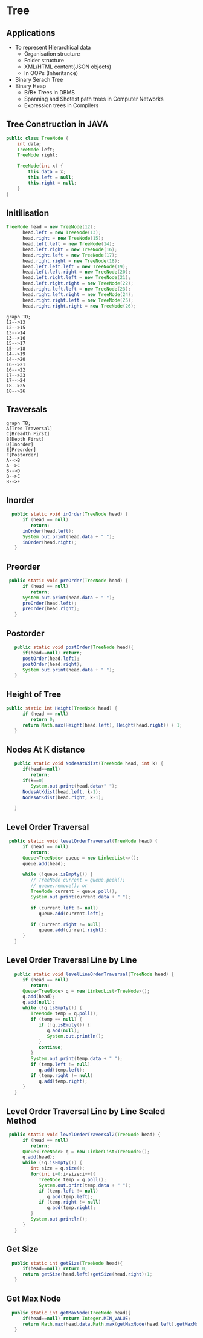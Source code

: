 # Tree

## Applications

- To represent Hierarchical data
  - Organisation structure
  - Folder structure
  - XML/HTML content(JSON objects)
  - In OOPs (Inheritance)
- Binary Serach Tree
- Binary Heap
  - B/B+ Trees in DBMS
  - Spanning and Shotest path trees in Computer Networks
  - Expression trees in Compilers

## Tree Construction in JAVA

```java
public class TreeNode {
    int data;
    TreeNode left;
    TreeNode right;

    TreeNode(int x) {
        this.data = x;
        this.left = null;
        this.right = null;
    }
}
```

## Initilisation

```java
TreeNode head = new TreeNode(12);
      head.left = new TreeNode(13);
      head.right = new TreeNode(15);
      head.left.left = new TreeNode(14);
      head.left.right = new TreeNode(16);
      head.right.left = new TreeNode(17);
      head.right.right = new TreeNode(18);
      head.left.left.left = new TreeNode(19);
      head.left.left.right = new TreeNode(20);
      head.left.right.left = new TreeNode(21);
      head.left.right.right = new TreeNode(22);
      head.right.left.left = new TreeNode(23);
      head.right.left.right = new TreeNode(24);
      head.right.right.left = new TreeNode(25);
      head.right.right.right = new TreeNode(26);
```

```mermaid
graph TD;
12-->13
12-->15
13-->14
13-->16
15-->17
15-->18
14-->19
14-->20
16-->21
16-->22
17-->23
17-->24
18-->25
18-->26
```

## Traversals

```mermaid
graph TB;
A[Tree Traversal]
C[Breadth First]
B[Depth First]
D[Inorder]
E[Preorder]
F[Postorder]
A-->B
A-->C
B-->D
B-->E
B-->F
```

## Inorder

```java
  public static void inOrder(TreeNode head) {
      if (head == null)
         return;
      inOrder(head.left);
      System.out.print(head.data + " ");
      inOrder(head.right);
   }
```

## Preorder

```java
 public static void preOrder(TreeNode head) {
      if (head == null)
         return;
      System.out.print(head.data + " ");
      preOrder(head.left);
      preOrder(head.right);
   }
```

## Postorder

```java
   public static void postOrder(TreeNode head){
      if(head==null) return;
      postOrder(head.left);
      postOrder(head.right);
      System.out.print(head.data + " ");
   }
```

## Height of Tree

```java
public static int Height(TreeNode head) {
      if (head == null)
         return 0;
      return Math.max(Height(head.left), Height(head.right)) + 1;
   }
```

## Nodes At K distance

```java
   public static void NodesAtKdist(TreeNode head, int k) {
      if(head==null)
         return;
      if(k==0)
         System.out.print(head.data+" ");
      NodesAtKdist(head.left, k-1);
      NodesAtKdist(head.right, k-1);

   }
```

## Level Order Traversal

```java
 public static void levelOrderTraversal(TreeNode head) {
      if (head == null)
         return;
      Queue<TreeNode> queue = new LinkedList<>();
      queue.add(head);

      while (!queue.isEmpty()) {
         // TreeNode current = queue.peek();
         // queue.remove(); or
         TreeNode current = queue.poll();
         System.out.print(current.data + " ");

         if (current.left != null)
            queue.add(current.left);

         if (current.right != null)
            queue.add(current.right);
      }
   }


```

## Level Order Traversal Line by Line

```java
   public static void levelLineOrderTraversal(TreeNode head) {
      if (head == null)
         return;
      Queue<TreeNode> q = new LinkedList<TreeNode>();
      q.add(head);
      q.add(null);
      while (!q.isEmpty()) {
         TreeNode temp = q.poll();
         if (temp == null) {
            if (!q.isEmpty()) {
               q.add(null);
               System.out.println();
            }
            continue;
         }
         System.out.print(temp.data + " ");
         if (temp.left != null)
            q.add(temp.left);
         if (temp.right != null)
            q.add(temp.right);
      }
   }

```

## Level Order Traversal Line by Line Scaled Method

```java
 public static void levelOrderTraversal2(TreeNode head) {
      if (head == null)
         return;
      Queue<TreeNode> q = new LinkedList<TreeNode>();
      q.add(head);
      while (!q.isEmpty()) {
         int size = q.size();
         for(int i=0;i<size;i++){
            TreeNode temp = q.poll();
            System.out.print(temp.data + " ");
            if (temp.left != null)
               q.add(temp.left);
            if (temp.right != null)
               q.add(temp.right);
         }
         System.out.println();
      }
   }
```

## Get Size

```java
  public static int getSize(TreeNode head){
      if(head==null) return 0;
      return getSize(head.left)+getSize(head.right)+1;
   }
```

## Get Max Node

```java
  public static int getMaxNode(TreeNode head){
      if(head==null) return Integer.MIN_VALUE;
      return Math.max(head.data,Math.max(getMaxNode(head.left),getMaxNode(head.right)));
   }
```
